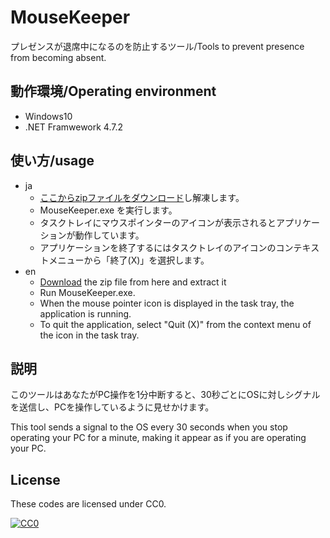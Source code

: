 # MouseKeeper

プレゼンスが退席中になるのを防止するツール/Tools to prevent presence from becoming absent.

## 動作環境/Operating environment

* Windows10
* .NET Framwework 4.7.2

## 使い方/usage

* ja
  * [ここからzipファイルをダウンロード](https://github.com/Taka414/MouseKeeper/releases/tag/1.0.0)し解凍します。
  * MouseKeeper.exe を実行します。
  * タスクトレイにマウスポインターのアイコンが表示されるとアプリケーションが動作しています。
  * アプリケーションを終了するにはタスクトレイのアイコンのコンテキストメニューから「終了(X)」を選択します。
* en
  * [Download](https://github.com/Taka414/MouseKeeper/releases/tag/1.0.0) the zip file from here and extract it
  * Run MouseKeeper.exe.
  * When the mouse pointer icon is displayed in the task tray, the application is running.
  * To quit the application, select "Quit (X)" from the context menu of the icon in the task tray.

## 説明

このツールはあなたがPC操作を1分中断すると、30秒ごとにOSに対しシグナルを送信し、PCを操作しているように見せかけます。

This tool sends a signal to the OS every 30 seconds when you stop operating your PC for a minute, making it appear as if you are operating your PC.

## License

These codes are licensed under CC0.

[![CC0](http://i.creativecommons.org/p/zero/1.0/88x31.png "CC0")](http://creativecommons.org/publicdomain/zero/1.0/deed.ja)
